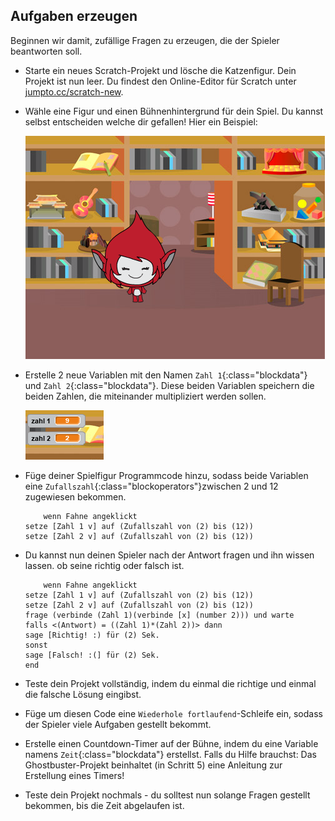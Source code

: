 ## Aufgaben erzeugen

Beginnen wir damit, zufällige Fragen zu erzeugen, die der Spieler beantworten soll.

+ Starte ein neues Scratch-Projekt und lösche die Katzenfigur. Dein Projekt ist nun leer. Du findest den Online-Editor für Scratch unter <a href="http://jumpto.cc/scratch-new" target="_blank">jumpto.cc/scratch-new</a>.

+ Wähle eine Figur und einen Bühnenhintergrund für dein Spiel. Du kannst selbst entscheiden welche dir gefallen! Hier ein Beispiel:
    
    ![screenshot](images/brain-setting.png)

+ Erstelle 2 neue Variablen mit den Namen `Zahl 1`{:class="blockdata"} und `Zahl 2`{:class="blockdata"}. Diese beiden Variablen speichern die beiden Zahlen, die miteinander multipliziert werden sollen.
    
    ![screenshot](images/brain-variables.png)

+ Füge deiner Spielfigur Programmcode hinzu, sodass beide Variablen eine `Zufallszahl`{:class="blockoperators"}zwischen 2 und 12 zugewiesen bekommen.
    
    ```blocks
        wenn Fahne angeklickt
    setze [Zahl 1 v] auf (Zufallszahl von (2) bis (12))
    setze [Zahl 2 v] auf (Zufallszahl von (2) bis (12))
    ```

+ Du kannst nun deinen Spieler nach der Antwort fragen und ihn wissen lassen. ob seine richtig oder falsch ist.
    
    ```blocks
        wenn Fahne angeklickt
    setze [Zahl 1 v] auf (Zufallszahl von (2) bis (12))
    setze [Zahl 2 v] auf (Zufallszahl von (2) bis (12))
    frage (verbinde (Zahl 1)(verbinde [x] (number 2))) und warte
    falls <(Antwort) = ((Zahl 1)*(Zahl 2))> dann
    sage [Richtig! :) für (2) Sek.
    sonst
    sage [Falsch! :(] für (2) Sek.
    end
    ```

+ Teste dein Projekt vollständig, indem du einmal die richtige und einmal die falsche Lösung eingibst.

+ Füge um diesen Code eine `Wiederhole fortlaufend`-Schleife ein, sodass der Spieler viele Aufgaben gestellt bekommt.

+ Erstelle einen Countdown-Timer auf der Bühne, indem du eine Variable namens `Zeit`{:class="blockdata"} erstellst. Falls du Hilfe brauchst: Das Ghostbuster-Projekt beinhaltet (in Schritt 5) eine Anleitung zur Erstellung eines Timers!

+ Teste dein Projekt nochmals - du solltest nun solange Fragen gestellt bekommen, bis die Zeit abgelaufen ist.